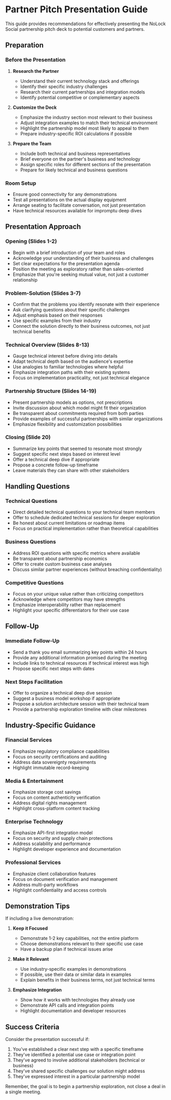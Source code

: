 # Partner Pitch Presentation Guide

This guide provides recommendations for effectively presenting the NoLock Social partnership pitch deck to potential customers and partners.

## Preparation

### Before the Presentation

1. **Research the Partner**
   - Understand their current technology stack and offerings
   - Identify their specific industry challenges
   - Research their current partnerships and integration models
   - Identify potential competitive or complementary aspects

2. **Customize the Deck**
   - Emphasize the industry section most relevant to their business
   - Adjust integration examples to match their technical environment
   - Highlight the partnership model most likely to appeal to them
   - Prepare industry-specific ROI calculations if possible

3. **Prepare the Team**
   - Include both technical and business representatives
   - Brief everyone on the partner's business and technology
   - Assign specific roles for different sections of the presentation
   - Prepare for likely technical and business questions

### Room Setup

- Ensure good connectivity for any demonstrations
- Test all presentations on the actual display equipment
- Arrange seating to facilitate conversation, not just presentation
- Have technical resources available for impromptu deep dives

## Presentation Approach

### Opening (Slides 1-2)

- Begin with a brief introduction of your team and roles
- Acknowledge your understanding of their business and challenges
- Set clear expectations for the presentation agenda
- Position the meeting as exploratory rather than sales-oriented
- Emphasize that you're seeking mutual value, not just a customer relationship

### Problem-Solution (Slides 3-7)

- Confirm that the problems you identify resonate with their experience
- Ask clarifying questions about their specific challenges
- Adjust emphasis based on their responses
- Use specific examples from their industry
- Connect the solution directly to their business outcomes, not just technical benefits

### Technical Overview (Slides 8-13)

- Gauge technical interest before diving into details
- Adapt technical depth based on the audience's expertise
- Use analogies to familiar technologies where helpful
- Emphasize integration paths with their existing systems
- Focus on implementation practicality, not just technical elegance

### Partnership Structure (Slides 14-19)

- Present partnership models as options, not prescriptions
- Invite discussion about which model might fit their organization
- Be transparent about commitments required from both parties
- Provide examples of successful partnerships with similar organizations
- Emphasize flexibility and customization possibilities

### Closing (Slide 20)

- Summarize key points that seemed to resonate most strongly
- Suggest specific next steps based on interest level
- Offer a technical deep dive if appropriate
- Propose a concrete follow-up timeframe
- Leave materials they can share with other stakeholders

## Handling Questions

### Technical Questions

- Direct detailed technical questions to your technical team members
- Offer to schedule dedicated technical sessions for deeper exploration
- Be honest about current limitations or roadmap items
- Focus on practical implementation rather than theoretical capabilities

### Business Questions

- Address ROI questions with specific metrics where available
- Be transparent about partnership economics
- Offer to create custom business case analyses
- Discuss similar partner experiences (without breaching confidentiality)

### Competitive Questions

- Focus on your unique value rather than criticizing competitors
- Acknowledge where competitors may have strengths
- Emphasize interoperability rather than replacement
- Highlight your specific differentiators for their use case

## Follow-Up

### Immediate Follow-Up

- Send a thank you email summarizing key points within 24 hours
- Provide any additional information promised during the meeting
- Include links to technical resources if technical interest was high
- Propose specific next steps with dates

### Next Steps Facilitation

- Offer to organize a technical deep dive session
- Suggest a business model workshop if appropriate
- Propose a solution architecture session with their technical team
- Provide a partnership exploration timeline with clear milestones

## Industry-Specific Guidance

### Financial Services

- Emphasize regulatory compliance capabilities
- Focus on security certifications and auditing
- Address data sovereignty requirements
- Highlight immutable record-keeping

### Media & Entertainment

- Emphasize storage cost savings
- Focus on content authenticity verification
- Address digital rights management
- Highlight cross-platform content tracking

### Enterprise Technology

- Emphasize API-first integration model
- Focus on security and supply chain protections
- Address scalability and performance
- Highlight developer experience and documentation

### Professional Services

- Emphasize client collaboration features
- Focus on document verification and management
- Address multi-party workflows
- Highlight confidentiality and access controls

## Demonstration Tips

If including a live demonstration:

1. **Keep it Focused**
   - Demonstrate 1-2 key capabilities, not the entire platform
   - Choose demonstrations relevant to their specific use case
   - Have a backup plan if technical issues arise

2. **Make it Relevant**
   - Use industry-specific examples in demonstrations
   - If possible, use their data or similar data in examples
   - Explain benefits in their business terms, not just technical terms

3. **Emphasize Integration**
   - Show how it works with technologies they already use
   - Demonstrate API calls and integration points
   - Highlight documentation and developer resources

## Success Criteria

Consider the presentation successful if:

1. You've established a clear next step with a specific timeframe
2. They've identified a potential use case or integration point
3. They've agreed to involve additional stakeholders (technical or business)
4. They've shared specific challenges our solution might address
5. They've expressed interest in a particular partnership model

Remember, the goal is to begin a partnership exploration, not close a deal in a single meeting.